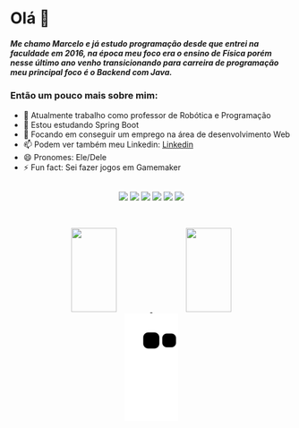 # Olá 👋
##### Me chamo Marcelo e já estudo programação desde que entrei na faculdade em 2016, na época meu foco era o ensino de Física porém nesse último ano venho transicionando para carreira de programação meu principal foco é o Backend com Java.


### Então um pouco mais sobre mim:

- 🔭 Atualmente trabalho como professor de Robótica e Programação
- 🌱 Estou estudando Spring Boot
- 🤔 Focando em conseguir um emprego na área de desenvolvimento Web
- 📫 Podem ver também meu Linkedin: [Linkedin](https://linkedin.com/in/marcelo-h-ribeiro)
- 😄 Pronomes: Ele/Dele
- ⚡ Fun fact: Sei fazer jogos em Gamemaker


##

<div align="center">
  <img height="50vh" src="https://cdn.jsdelivr.net/gh/devicons/devicon/icons/html5/html5-plain-wordmark.svg" />
  <img height="50vh" src="https://cdn.jsdelivr.net/gh/devicons/devicon/icons/css3/css3-plain-wordmark.svg" />
  <img height="60vh" src="https://cdn.jsdelivr.net/gh/devicons/devicon/icons/java/java-original-wordmark.svg" />
  <img height="60vh" src="https://cdn.jsdelivr.net/gh/devicons/devicon/icons/spring/spring-original-wordmark.svg" />
  <img height="40vh" src="https://cdn.jsdelivr.net/gh/devicons/devicon/icons/javascript/javascript-plain.svg" />
  <img height="40vh" src="https://cdn.jsdelivr.net/gh/devicons/devicon/icons/react/react-original-wordmark.svg" />


</div>


##

<div align="center"><br>
  <a href="https://github.com/MarceloRibeiro1">
  <img width="40%" height="150vh" src="https://github-readme-stats.vercel.app/api?username=MarceloRibeiro1&show_icons=true&theme=dracula&include_all_commits=true&count_private=true"/>
  <img width="40%" height="150vh" src="https://github-readme-stats.vercel.app/api/top-langs/?username=MarceloRibeiro1&layout=compact&langs_count=7&theme=dracula"/>
  <br>
  <img src="https://github.com/rafaballerini/rafaballerini/blob/output/github-contribution-grid-snake.svg">
</div>

<!--
**MarceloRibeiro1/MarceloRibeiro1** is a ✨ _special_ ✨ repository because its `README.md` (this file) appears on your GitHub profile.

Here are some ideas to get you started:


-->
